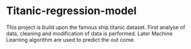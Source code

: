# Titanic-regression-model
This project is build upon the famous ship titanic dataset. First analyse of data, cleaning and modification of data is performed. Later Machine Learning algorithm are used to predict the out come.
